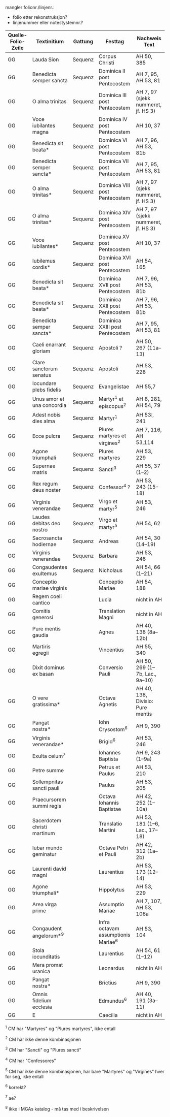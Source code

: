 mangler folionr./linjenr.:

- folio etter rekonstruksjon?
- linjenummer eller notestystemnr.?


| Quelle-Folio-Zeile | Textinitium | Gattung | Festtag | Nachweis Text |
|--|--|--|--|--|
| GG | Lauda Sion | Sequenz | Corpus Christi | AH 50, 385 |
| GG | Benedicta semper sancta | Sequenz | Dominica II post Pentecostem | AH 7, 95, AH 53, 81 |
| GG | O alma trinitas | Sequenz | Dominica III post Pentecostem | AH 7, 97  (sjekk nummeret, jf. HS 3)|
| GG | Voce iubilantes magna | Sequenz | Dominica IV post Pentecostem | AH 10, 37 |
| GG | Benedicta sit beata* | Sequenz | Dominica VI post Pentecostem | AH 7, 96, AH 53, 81b |
| GG | Benedicta semper sancta* | Sequenz | Dominica VII post Pentecostem | AH 7, 95, AH 53, 81 |
| GG | O alma trinitas*  | Sequenz | Dominica VIII post Pentecostem | AH 7, 97  (sjekk nummeret, jf. HS 3)|
| GG | O alma trinitas*  | Sequenz | Dominica XIV post Pentecostem | AH 7, 97  (sjekk nummeret, jf. HS 3)|
| GG | Voce iubilantes* | Sequenz | Dominica XV post Pentecostem | AH 10, 37 |
| GG | Iubilemus cordis* | Sequenz | Dominica XVI post Pentecostem | AH 54, 165 |
| GG | Benedicta sit beata* | Sequenz | Dominica XVII post Pentecostem | AH 7, 96, AH 53, 81b | 
| GG | Benedicta sit beata* | Sequenz | Dominica XXII post Pentecostem | AH 7, 96, AH 53, 81b |
| GG | Benedicta semper sancta* | Sequenz | Dominica XXIII post Pentecostem | AH 7, 95, AH 53, 81 |
| GG | Caeli enarrant gloriam | Sequenz | Apostoli ? | AH 50, 267 (11a–13) |
| GG | Clare sanctorum senatus | Sequenz | Apostoli | AH 53, 228 |
| GG | Iocundare plebs fidelis | Sequenz | Evangelistae | AH 55,7 |
| GG | Unus amor et una concordia | Sequenz | Martyr<sup>1</sup> et episcopus<sup>2</sup> | AH 8, 281, AH 54, 79 |
| GG | Adest nobis dies alma | Sequenz | Martyr<sup>1</sup> | AH 53:, 241 |
| GG | Ecce pulcra | Sequenz | Plures martyres et virgines<sup>2</sup> | AH 7, 116, AH 53,114 |
| GG | Agone triumphali | Sequenz | Plures martyres | AH 53, 229 |
| GG | Supernae matris | Sequenz | Sancti<sup>3</sup> | AH 55, 37 (1–2) |
| GG | Rex regum deus noster | Sequenz | Confessor<sup>4</sup> ? | AH 53, 243 (15–18) |
| GG | Virginis venerandae | Sequenz | Virgo et martyr<sup>5</sup> | AH 53, 246 |
| GG | Laudes debitas deo nostro | Sequenz | Virgo et martyr<sup>5</sup> | AH 54, 62 |
| GG | Sacrosancta hodiernae | Sequenz | Andreas | AH 54, 30 (14–19) |
| GG | Virginis venerandae | Sequenz | Barbara | AH 53, 246 |
| GG | Congaudentes exultemus | Sequenz | Nicholaus | AH 54, 66 (1–21) |
| GG | Conceptio mariae virginis || Conceptio Mariae | AH 54, 188 |
| GG | Regem coeli cantico || Lucia | nicht in AH |
| GG | Comitis generosi || Translation Magni | nicht in AH |
| GG | Pure mentis gaudia || Agnes | AH 40, 138 (8a–12b) |
| GG | Martiris egregii || Vincentius | AH 55, 340 |
| GG | Dixit dominus ex basan || Conversio Pauli |AH 50, 269 (1–7b, Lac., 9a–10) |
| GG | O vere gratissima* || Octava Agnetis | AH 40, 138, Divisio: Pure mentis |
| GG | Pangat nostra* || Iohn Crysostom<sup>6</sup>  | AH 9, 390 |
| GG | Virginis venerandae* || Brigid<sup>6</sup> | AH 53, 246 |
| GG | Exulta celum<sup>7</sup> || Iohannes Baptista | AH 9, 243 (1–9a) |
| GG | Petre summe || Petrus et Paulus | AH 53, 210 |
| GG | Sollempnitas sancti pauli || Paulus | AH 53, 205 |
| GG | Praecursorem summi regis || Octava Iohannis Baptistae | AH 42, 252 (1–10a) |
| GG | Sacerdotem christi martinum || Translatio Martini |AH 53, 181 (1–6, Lac., 17–18) |
| GG | Iubar mundo geminatur || Octava Petri et Pauli | AH 42, 312 (1a–2b) |
| GG | Laurenti david magni || Laurentius | AH 53, 173 (12–14) |
| GG | Agone triumphali* || Hippolytus | AH 53, 229 |
| GG | Area virga prime || Assumptio Mariae | AH 7, 107, AH 53, 106a |
| GG | Congaudent angelorum*<sup>9</sup> || Infra octavam assumptionis Mariae<sup>6</sup> | AH 53, 104 |
| GG | Stola iocunditatis || Laurentius | AH 54, 61 (1–12) |
| GG | Mera promat uranica || Leonardus | nicht in AH |
| GG | Pangat nostra* || Brictius | AH 9, 390 |
| GG | Omnis fidelium ecclesia || Edmundus<sup>6</sup> | AH 40, 191 (3a–11) |
| GG | E<ia christi concio> || Caecilia | nicht in AH |


<sup>1</sup> CM har "Martyres" og "Plures martyres", ikke entall

<sup>2</sup> CM har ikke denne kombinasjonen

<sup>3</sup> CM har "Sancti" og "Plures sancti"

<sup>4</sup> CM har "Confessores"

<sup>5</sup> CM har ikke denne kombinasjonen, har bare "Martyres" og "Virgines" hver for seg, ikke entall

<sup>6</sup> korrekt?

<sup>7</sup> ae?

<sup>8</sup> ikke i MGAs katalog - må tas med i beskrivelsen




